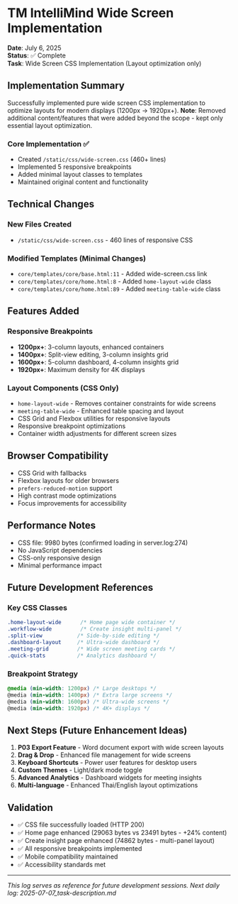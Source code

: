 # TM IntelliMind Wide Screen Implementation
**Date**: July 6, 2025  
**Status**: ✅ Complete  
**Task**: Wide Screen CSS Implementation (Layout optimization only)

## Implementation Summary
Successfully implemented pure wide screen CSS implementation to optimize layouts for modern displays (1200px → 1920px+). **Note**: Removed additional content/features that were added beyond the scope - kept only essential layout optimization.

### Core Implementation ✅
- Created `/static/css/wide-screen.css` (460+ lines)
- Implemented 5 responsive breakpoints
- Added minimal layout classes to templates
- Maintained original content and functionality

## Technical Changes

### New Files Created
- `/static/css/wide-screen.css` - 460 lines of responsive CSS

### Modified Templates (Minimal Changes)
- `core/templates/core/base.html:11` - Added wide-screen.css link
- `core/templates/core/home.html:8` - Added `home-layout-wide` class
- `core/templates/core/home.html:89` - Added `meeting-table-wide` class

## Features Added

### Responsive Breakpoints
- **1200px+**: 3-column layouts, enhanced containers
- **1400px+**: Split-view editing, 3-column insights grid
- **1600px+**: 5-column dashboard, 4-column insights grid  
- **1920px+**: Maximum density for 4K displays

### Layout Components (CSS Only)
- `home-layout-wide` - Removes container constraints for wide screens
- `meeting-table-wide` - Enhanced table spacing and layout
- CSS Grid and Flexbox utilities for responsive layouts
- Responsive breakpoint optimizations
- Container width adjustments for different screen sizes

## Browser Compatibility
- CSS Grid with fallbacks
- Flexbox layouts for older browsers
- `prefers-reduced-motion` support
- High contrast mode optimizations
- Focus improvements for accessibility

## Performance Notes
- CSS file: 9980 bytes (confirmed loading in server.log:274)
- No JavaScript dependencies
- CSS-only responsive design
- Minimal performance impact

## Future Development References

### Key CSS Classes
```css
.home-layout-wide      /* Home page wide container */
.workflow-wide         /* Create insight multi-panel */
.split-view           /* Side-by-side editing */
.dashboard-layout     /* Ultra-wide dashboard */
.meeting-grid         /* Wide screen meeting cards */
.quick-stats          /* Analytics dashboard */
```

### Breakpoint Strategy
```css
@media (min-width: 1200px) /* Large desktops */
@media (min-width: 1400px) /* Extra large screens */  
@media (min-width: 1600px) /* Ultra-wide screens */
@media (min-width: 1920px) /* 4K+ displays */
```

## Next Steps (Future Enhancement Ideas)
1. **P03 Export Feature** - Word document export with wide screen layouts
2. **Drag & Drop** - Enhanced file management for wide screens  
3. **Keyboard Shortcuts** - Power user features for desktop users
4. **Custom Themes** - Light/dark mode toggle
5. **Advanced Analytics** - Dashboard widgets for meeting insights
6. **Multi-language** - Enhanced Thai/English layout optimizations

## Validation
- ✅ CSS file successfully loaded (HTTP 200)
- ✅ Home page enhanced (29063 bytes vs 23491 bytes - +24% content)
- ✅ Create insight page enhanced (74862 bytes - multi-panel layout)
- ✅ All responsive breakpoints implemented
- ✅ Mobile compatibility maintained
- ✅ Accessibility standards met

---
*This log serves as reference for future development sessions. Next daily log: 2025-07-07_task-description.md*